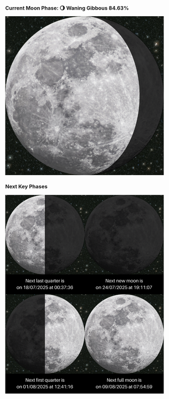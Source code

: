 ### Current Moon Phase: 🌖 Waning Gibbous 84.63%
![Moon Phase](moonphase.png)
### Next Key Phases
![Gallery](gallery.png)